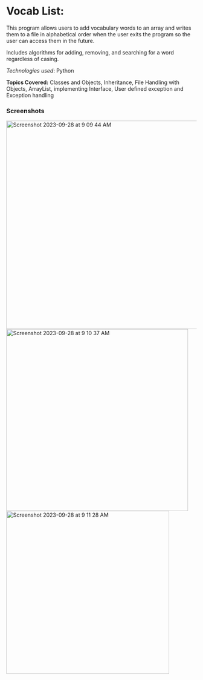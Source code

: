 # Vocab List:
This program allows users to add vocabulary words to an array and writes them to a file in alphabetical order when the user exits the program so the user can access them in the future.

Includes algorithms for adding, removing, and searching for a word regardless of casing.

_Technologies used_: Python

**Topics Covered:** Classes and Objects, Inheritance, File Handling with Objects, ArrayList, implementing Interface, User defined exception and Exception handling

### Screenshots
<img width="551" alt="Screenshot 2023-09-28 at 9 09 44 AM" src="https://github.com/ZainabM872/to-do-list/assets/86388432/a7230618-3db2-4e72-ada4-7c5dee5c3f80">
<img width="481" alt="Screenshot 2023-09-28 at 9 10 37 AM" src="https://github.com/ZainabM872/to-do-list/assets/86388432/bc6d84f0-4f9a-4018-aaa6-3b087e8fabd7">
<img width="431" alt="Screenshot 2023-09-28 at 9 11 28 AM" src="https://github.com/ZainabM872/to-do-list/assets/86388432/88b75e25-5cd9-40b7-8a3f-d70f5fb26f06">
